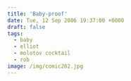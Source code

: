 ```yaml
---
title: 'Baby-proof'
date: Tue, 12 Sep 2006 19:37:00 +0000
draft: false
tags:
  - baby
  - elliot
  - molotov cocktail
  - rob
image: /img/comic202.jpg
---
```


